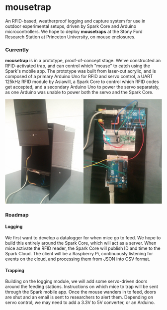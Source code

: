 # mousetrap

An RFID-based, weatherproof logging and capture system for use in outdoor experimental setups, 
driven by Spark Core and Arduino microcontrollers. We hope to deploy **mousetraps** at the Stony 
Ford Research Station at Princeton University, on mouse enclosures.


### Currently

**mousetrap** is in a prototype, proof-of-concept stage. We've constructed an RFID-activated 
trap, and can control which "mouse" to catch using the Spark's mobile app. The prototype was 
built from laser-cut acrylic, and is composed of a primary Arduino Uno for RFID and servo 
control, a UART 125kHz RFID module by Asiawill, a Spark Core to control which RFID codes get 
accepted, and a secondary Arduino Uno to power the servo separately, as one Arduino was unable 
to power both the servo and the Spark Core.

![Prototype body](images/prototype.jpg)



### Roadmap

#### Logging

We first want to develop a datalogger for when mice go to feed. We hope to build this entirely 
around the Spark Core, which will act as a server. When mice activate the RFID reader, the Spark 
Core will publish ID and time to the Spark Cloud. The client will be a Raspberry Pi, 
continuously listening for events on the cloud, and processing them from JSON into CSV format.


#### Trapping

Building on the logging module, we will add some servo-driven doors around the feeding stations. 
Instructions on which mice to trap will be sent through the Spark mobile app. Once the mouse 
wanders in to feed, doors are shut and an email is sent to researchers to alert them. Depending 
on servo control, we may need to add a 3.3V to 5V converter, or an Arduino.
